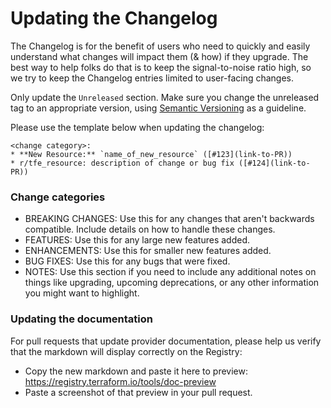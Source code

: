 # Updating the Changelog

The Changelog is for the benefit of users who need to quickly and easily understand what changes will impact them (& how) if they upgrade. The best way to help folks do that is to keep the signal-to-noise ratio high, so we try to keep the Changelog entries limited to user-facing changes.

Only update the `Unreleased` section. Make sure you change the unreleased tag to an appropriate version, using [Semantic Versioning](https://semver.org/) as a guideline.

Please use the template below when updating the changelog:
```
<change category>:
* **New Resource:** `name_of_new_resource` ([#123](link-to-PR))
* r/tfe_resource: description of change or bug fix ([#124](link-to-PR))
```

### Change categories

- BREAKING CHANGES: Use this for any changes that aren't backwards compatible. Include details on how to handle these changes.
- FEATURES: Use this for any large new features added.
- ENHANCEMENTS: Use this for smaller new features added.
- BUG FIXES: Use this for any bugs that were fixed.
- NOTES: Use this section if you need to include any additional notes on things like upgrading, upcoming deprecations, or any other information you might want to highlight.


### Updating the documentation

For pull requests that update provider documentation, please help us verify that the
markdown will display correctly on the Registry:

- Copy the new markdown and paste it here to preview: https://registry.terraform.io/tools/doc-preview
- Paste a screenshot of that preview in your pull request.
